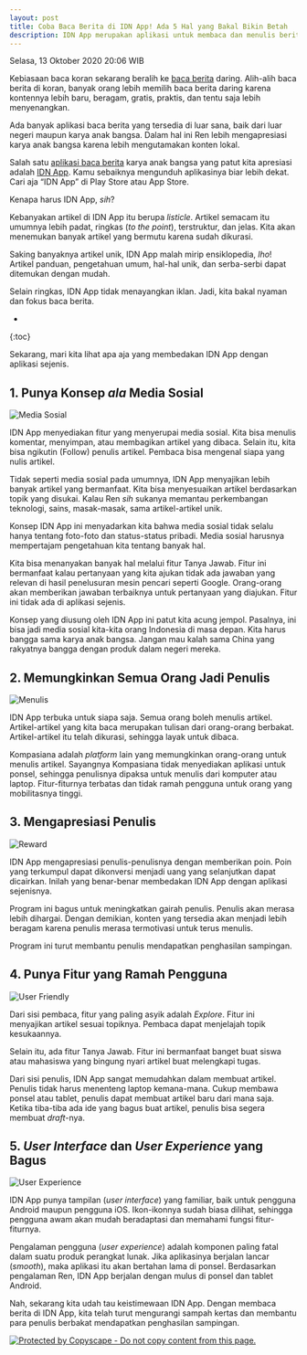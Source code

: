 ```yaml
---
layout: post
title: Coba Baca Berita di IDN App! Ada 5 Hal yang Bakal Bikin Betah
description: IDN App merupakan aplikasi untuk membaca dan menulis berita. Aplikasi ini memadukan ensiklopedia, media sosial, dan portal berita sekaligus!
---
```

Selasa, 13 Oktober 2020 20:06 WIB

Kebiasaan baca koran sekarang beralih ke [baca berita](https://idn.onelink.me/VKUf/IDNAppBlogComp) daring. Alih-alih baca berita di koran, banyak orang lebih memilih baca berita daring karena kontennya lebih baru, beragam, gratis, praktis, dan tentu saja lebih menyenangkan.

Ada banyak aplikasi baca berita yang tersedia di luar sana, baik dari luar negeri maupun karya anak bangsa. Dalam hal ini Ren lebih mengapresiasi karya anak bangsa karena lebih mengutamakan konten lokal.

Salah satu [aplikasi baca berita](https://idn.onelink.me/VKUf/IDNAppBlogComp) karya anak bangsa yang patut kita apresiasi adalah [IDN App](https://idn.onelink.me/VKUf/IDNAppBlogComp). Kamu sebaiknya mengunduh aplikasinya biar lebih dekat. Cari aja “IDN App” di Play Store atau App Store.

Kenapa harus IDN App, _sih_?

Kebanyakan artikel di IDN App itu berupa _listicle_. Artikel semacam itu umumnya lebih padat, ringkas (_to the point_), terstruktur, dan jelas. Kita akan menemukan banyak artikel yang bermutu karena sudah dikurasi.

Saking banyaknya artikel unik, IDN App malah mirip ensiklopedia, _lho_! Artikel panduan, pengetahuan umum, hal-hal unik, dan serba-serbi dapat ditemukan dengan mudah.

Selain ringkas, IDN App tidak menayangkan iklan. Jadi, kita bakal nyaman dan fokus baca berita.

* 
{:toc}

Sekarang, mari kita lihat apa aja yang membedakan IDN App dengan aplikasi sejenis.

## 1. Punya Konsep _ala_ Media Sosial

![Media Sosial](https://ren.web.id/files/medsos.png)

IDN App menyediakan fitur yang menyerupai media sosial. Kita bisa menulis komentar, menyimpan, atau membagikan artikel yang dibaca. Selain itu, kita bisa ngikutin (Follow) penulis artikel. Pembaca bisa mengenal siapa yang nulis artikel.

Tidak seperti media sosial pada umumnya, IDN App menyajikan lebih banyak artikel yang bermanfaat. Kita bisa menyesuaikan artikel berdasarkan topik yang disukai. Kalau Ren _sih_ sukanya memantau perkembangan teknologi, sains, masak-masak, sama artikel-artikel unik.

Konsep IDN App ini menyadarkan kita bahwa media sosial tidak selalu hanya tentang foto-foto dan status-status pribadi. Media sosial harusnya mempertajam pengetahuan kita tentang banyak hal.

Kita bisa menanyakan banyak hal melalui fitur Tanya Jawab. Fitur ini bermanfaat kalau pertanyaan yang kita ajukan tidak ada jawaban yang relevan di hasil penelusuran mesin pencari seperti Google. Orang-orang akan memberikan jawaban terbaiknya untuk pertanyaan yang diajukan. Fitur ini tidak ada di aplikasi sejenis.

Konsep yang diusung oleh IDN App ini patut kita acung jempol. Pasalnya, ini bisa jadi media sosial kita-kita orang Indonesia di masa depan. Kita harus bangga sama karya anak bangsa. Jangan mau kalah sama China yang rakyatnya bangga dengan produk dalam negeri mereka.

## 2. Memungkinkan Semua Orang Jadi Penulis

![Menulis](https://ren.web.id/files/typing.png)

IDN App terbuka untuk siapa saja. Semua orang boleh menulis artikel. Artikel-artikel yang kita baca merupakan tulisan dari orang-orang berbakat. Artikel-artikel itu telah dikurasi, sehingga layak untuk dibaca.

Kompasiana adalah _platform_ lain yang memungkinkan orang-orang untuk menulis artikel. Sayangnya Kompasiana tidak menyediakan aplikasi untuk ponsel, sehingga penulisnya dipaksa untuk menulis dari komputer atau laptop. Fitur-fiturnya terbatas dan tidak ramah pengguna untuk orang yang mobilitasnya tinggi.

## 3. Mengapresiasi Penulis

![Reward](https://ren.web.id/files/reward.png)

IDN App mengapresiasi penulis-penulisnya dengan memberikan poin. Poin yang terkumpul dapat dikonversi menjadi uang yang selanjutkan dapat dicairkan. Inilah yang benar-benar membedakan IDN App dengan aplikasi sejenisnya.

Program ini bagus untuk meningkatkan gairah penulis. Penulis akan merasa lebih dihargai. Dengan demikian, konten yang tersedia akan menjadi lebih beragam karena penulis merasa termotivasi untuk terus menulis.

Program ini turut membantu penulis mendapatkan penghasilan sampingan.

## 4. Punya Fitur yang Ramah Pengguna

![User Friendly](https://ren.web.id/files/ui.png)

Dari sisi pembaca, fitur yang paling asyik adalah _Explore_. Fitur ini menyajikan artikel sesuai topiknya. Pembaca dapat menjelajah topik kesukaannya.

Selain itu, ada fitur Tanya Jawab. Fitur ini bermanfaat banget buat siswa atau mahasiswa yang bingung nyari artikel buat melengkapi tugas.

Dari sisi penulis, IDN App sangat memudahkan dalam membuat artikel. Penulis tidak harus menenteng laptop kemana-mana. Cukup membawa ponsel atau tablet, penulis dapat membuat artikel baru dari mana saja. Ketika tiba-tiba ada ide yang bagus buat artikel, penulis bisa segera membuat _draft_-nya.

## 5. _User Interface_ dan _User Experience_ yang Bagus

![User Experience](https://ren.web.id/files/ux.png)

IDN App punya tampilan (_user interface_) yang familiar, baik untuk pengguna Android maupun pengguna iOS. Ikon-ikonnya sudah biasa dilihat, sehingga pengguna awam akan mudah beradaptasi dan memahami fungsi fitur-fiturnya.

Pengalaman pengguna (_user experience_) adalah komponen paling fatal dalam suatu produk perangkat lunak. Jika aplikasinya berjalan lancar (_smooth_), maka aplikasi itu akan bertahan lama di ponsel. Berdasarkan pengalaman Ren, IDN App berjalan dengan mulus di ponsel dan tablet Android.


Nah, sekarang kita udah tau keistimewaan IDN App. Dengan membaca berita di IDN App, kita telah turut mengurangi sampah kertas dan membantu para penulis berbakat mendapatkan penghasilan sampingan.

[ ![Protected by Copyscape - Do not copy content from this page.](//banners.copyscape.com/img/copyscape-banner-black-200x25.png) ](http://www.copyscape.com/)
